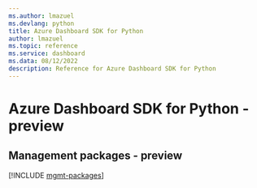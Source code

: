 ```yaml
---
ms.author: lmazuel
ms.devlang: python
title: Azure Dashboard SDK for Python
author: lmazuel
ms.topic: reference
ms.service: dashboard
ms.data: 08/12/2022
description: Reference for Azure Dashboard SDK for Python
---
```

# Azure Dashboard SDK for Python - preview

## Management packages - preview
[!INCLUDE [mgmt-packages](dashboard-mgmt-index.md)]